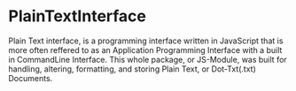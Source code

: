 # PlainTextInterface
Plain Text interface, is a programming interface written in JavaScript that is more often reffered to as an Application Programming Interface with a built in CommandLine Interface. This whole package, or JS-Module, was built for handling, altering, formatting, and storing Plain Text, or Dot-Txt(.txt) Documents. 
